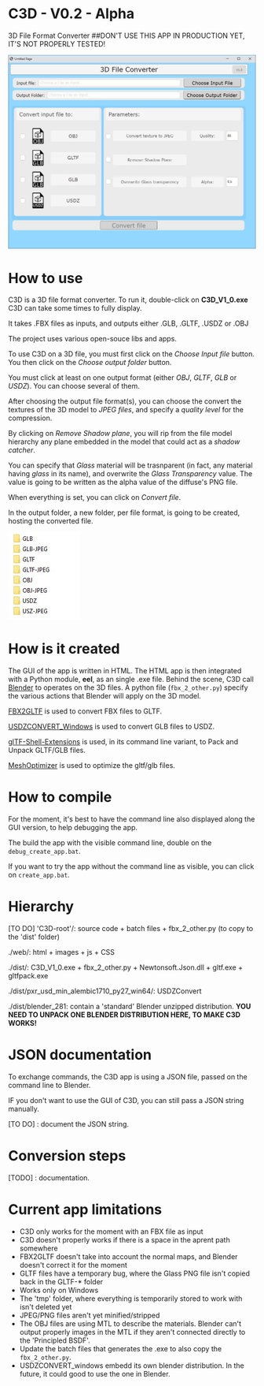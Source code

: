 # C3D - V0.2 - Alpha
3D File Format Converter
##DON'T USE THIS APP IN PRODUCTION YET, IT'S NOT PROPERLY TESTED!

![Title Screen](./Documentation/title_screen.jpg "")

# How to use
C3D is a 3D file format converter.
To run it, double-click on **C3D_V1_0.exe**
C3D can take some times to fully display.

It takes .FBX files as inputs, and outputs either .GLB, .GLTF, .USDZ or .OBJ

The project uses various open-souce libs and apps.

To use C3D on a 3D file, you must first click on the *Choose Input file* button. You then click on the *Choose output folder* button.

You must click at least on one output format (either *OBJ*, *GLTF*, *GLB* or *USDZ*). You can choose several of them.

After choosing the output file format(s), you can choose the convert the textures of the 3D model to *JPEG files*, and specify a *quality level* for the compression.

By clicking on *Remove Shadow plane*, you will rip from the file model hierarchy any plane embedded in the model that could act as a *shadow catcher*.

You can specify that *Glass* material will be trasnparent (in fact, any material having *glass* in its name), and overwrite the *Glass Transparency* value. The value is going to be written as the alpha value of the diffuse's PNG file. 

When everything is set, you can click on *Convert file*.

In the output folder, a new folder, per file format, is going to be created, hosting the converted file.

![Output Folder](./Documentation/output_folder.jpg "")

# How is it created
The GUI of the app is written in HTML.
The HTML app is then integrated with a Python module, **eel**, as an single .exe file. 
Behind the scene, C3D call [Blender](https://www.blender.org/) to operates on the 3D files.
A python file (`fbx_2_other.py`) specify the various actions that Blender will apply on the 3D model.

[FBX2GLTF](https://github.com/facebookincubator/FBX2glTF) is used to convert FBX files to GLTF.

[USDZCONVERT_Windows](https://github.com/tappi287/usdzconvert_windows) is used to convert GLB files to USDZ.

[glTF-Shell-Extensions](https://github.com/Pseudopode/glTF-Shell-Extensions) is used, in its command line variant, to Pack and Unpack GLTF/GLB files.

[MeshOptimizer](https://github.com/zeux/meshoptimizer) is used to optimize the gltf/glb files.

# How to compile
For the moment, it's best to have the command line also displayed along the GUI version, to help debugging the app.

The build the app with the visible command line, double on the `debug_create_app.bat`.

If you want to try the app without the command line as visible, you can click on `create_app.bat`.

# Hierarchy
[TO DO]
'C3D-root'/: source code + batch files + fbx_2_other.py (to copy to the 'dist' folder)

./web/: html + images + js + CSS

./dist/: C3D_V1_0.exe + fbx_2_other.py + Newtonsoft.Json.dll + gltf.exe + gltfpack.exe

./dist/pxr_usd_min_alembic1710_py27_win64/: USDZConvert

./dist/blender_281: contain a 'standard' Blender unzipped distribution. **YOU NEED TO UNPACK ONE BLENDER DISTRIBUTION HERE, TO MAKE C3D WORKS!**

# JSON documentation
To exchange commands, the C3D app is using a JSON file, passed on the command line to Blender.

IF you don't want to use the GUI of C3D, you can still pass a JSON string manually.

[TO DO] : document the JSON string.

# Conversion steps
[TODO] : documentation.

# Current app limitations
* C3D only works for the moment with an FBX file as input
* C3D doesn't properly works if there is a space in the aprent path somewhere
* FBX2GLTF doesn't take into account the normal maps, and Blender doesn't correct it for the moment
* GLTF files have a temporary bug, where the Glass PNG file isn't copied back in the GLTF-* folder
* Works only on Windows
* The 'tmp' folder, where everything is temporarily stored to work with isn't deleted yet
* JPEG/PNG files aren't yet minified/stripped
* The OBJ files are using MTL to describe the materials. Blender can't output properly images in the MTL if they aren't connected directly to the 'Principled BSDF'.
* Update the batch files that generates the .exe to also copy the `fbx_2_other.py`.
* USDZCONVERT_windows embedd its own blender distribution. In the future, it could good to use the one in Blender.
